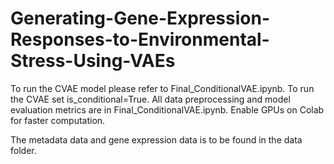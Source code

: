 # Generating-Gene-Expression-Responses-to-Environmental-Stress-Using-VAEs
To run the CVAE model please refer to Final_ConditionalVAE.ipynb. To run the CVAE set is_conditional=True. All data preprocessing and model evaluation metrics are in Final_ConditionalVAE.ipynb. Enable GPUs on Colab for faster computation.

The metadata data and gene expression data is to be found in the data folder.
